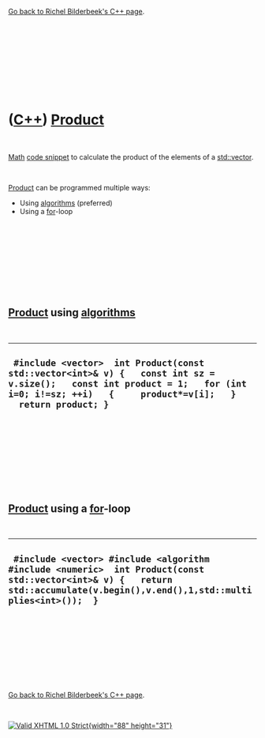 

[Go back to Richel Bilderbeek's C++ page](Cpp.htm).

 

 

 

 

 

([C++](Cpp.htm)) [Product](CppProduct.htm)
==========================================

 

[Math](CppMath.htm) [code snippet](CppCodeSnippets.htm) to calculate the
product of the elements of a [std::vector](CppVector.htm).

 

[Product](CppProduct.htm) can be programmed multiple ways:

-   Using [algorithms](CppAlgorithm.htm) (preferred)
-   Using a [for](CppFor.htm)-loop

 

 

 

 

 

[Product](CppProduct.htm) using [algorithms](CppAlgorithm.htm)
--------------------------------------------------------------

 

  -----------------------------------------------------------------------------------------------------------------------------------------------------------------------------------------------
  ` #include <vector>  int Product(const std::vector<int>& v) {   const int sz = v.size();   const int product = 1;   for (int i=0; i!=sz; ++i)   {     product*=v[i];   }   return product; }`
  -----------------------------------------------------------------------------------------------------------------------------------------------------------------------------------------------

 

 

 

 

 

[Product](CppProduct.htm) using a [for](CppFor.htm)-loop
--------------------------------------------------------

 

  --------------------------------------------------------------------------------------------------------------------------------------------------------------------------------
  ` #include <vector> #include <algorithm #include <numeric>  int Product(const std::vector<int>& v) {   return std::accumulate(v.begin(),v.end(),1,std::multiplies<int>());  }`
  --------------------------------------------------------------------------------------------------------------------------------------------------------------------------------

 

 

 

 

 

[Go back to Richel Bilderbeek's C++ page](Cpp.htm).



 

[![Valid XHTML 1.0 Strict](valid-xhtml10.png){width="88"
height="31"}](http://validator.w3.org/check?uri=referer)
